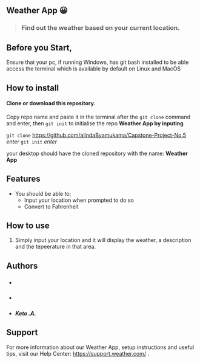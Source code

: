  ## Weather App 😀️

> ### Find out the weather based on your current location.


## Before you Start,
Ensure that your pc, if running Windows, has git bash installed to 
be able access the terminal which is available by default on Linux
and MacOS

## How to install
#### Clone or download this repository.
Copy repo name and paste it in the terminal after the ```git clone``` command and 
enter, then ```git init``` to initialise the repo
__Weather App by inputing__ 

```git clone``` https://github.com/alindaByamukama/Capstone-Project-No.5 *enter*
```git init``` *enter* 

your desktop should have the cloned repository with the name:
__Weather App__

## Features
- You should be able to;
  - Input your location when prompted to do so
  - Convert to Fahrenheit
  
## How to use
1. Simply input your location and it will display the weather, a description and the tepeerature in that area.
 
## Authors
- ##### 
- ##### 
- ##### Keto .A.


## Support
For more information about our Weather App, setup instructions and useful tips, visit our Help Center: https://support.weather.com/ .

